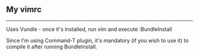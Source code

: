 ## My vimrc 
---

Uses Vundle - once it's installed, run vim and execute :BundleInstall

Since I'm using Command-T plugin, it's mandatory (if you wish to use it) to compile it after running BundleInstall.